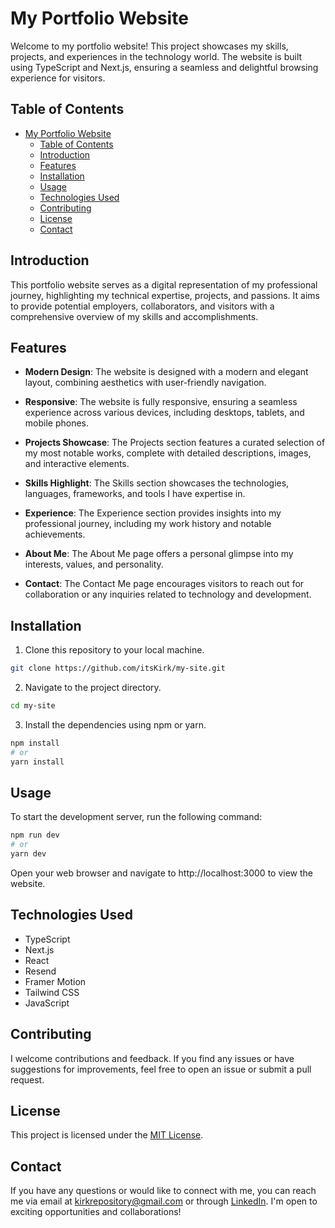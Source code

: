 # My Portfolio Website

Welcome to my portfolio website! This project showcases my skills, projects, and experiences in the technology world. The website is built using TypeScript and Next.js, ensuring a seamless and delightful browsing experience for visitors.

## Table of Contents

- [My Portfolio Website](#my-portfolio-website)
  - [Table of Contents](#table-of-contents)
  - [Introduction](#introduction)
  - [Features](#features)
  - [Installation](#installation)
  - [Usage](#usage)
  - [Technologies Used](#technologies-used)
  - [Contributing](#contributing)
  - [License](#license)
  - [Contact](#contact)

## Introduction

This portfolio website serves as a digital representation of my professional journey, highlighting my technical expertise, projects, and passions. It aims to provide potential employers, collaborators, and visitors with a comprehensive overview of my skills and accomplishments.

## Features

- **Modern Design**: The website is designed with a modern and elegant layout, combining aesthetics with user-friendly navigation.

- **Responsive**: The website is fully responsive, ensuring a seamless experience across various devices, including desktops, tablets, and mobile phones.

- **Projects Showcase**: The Projects section features a curated selection of my most notable works, complete with detailed descriptions, images, and interactive elements.

- **Skills Highlight**: The Skills section showcases the technologies, languages, frameworks, and tools I have expertise in.

- **Experience**: The Experience section provides insights into my professional journey, including my work history and notable achievements.

- **About Me**: The About Me page offers a personal glimpse into my interests, values, and personality.

- **Contact**: The Contact Me page encourages visitors to reach out for collaboration or any inquiries related to technology and development.

## Installation

1. Clone this repository to your local machine.
```bash
git clone https://github.com/itsKirk/my-site.git
```

2. Navigate to the project directory.
```bash
cd my-site
```

3. Install the dependencies using npm or yarn.
```bash
npm install
# or
yarn install
```

## Usage

To start the development server, run the following command:

```bash
npm run dev
# or
yarn dev
```

Open your web browser and navigate to http://localhost:3000 to view the website.

## Technologies Used

- TypeScript
- Next.js
- React
- Resend
- Framer Motion
- Tailwind CSS
- JavaScript

## Contributing

I welcome contributions and feedback. If you find any issues or have suggestions for improvements, feel free to open an issue or submit a pull request.

## License

This project is licensed under the [MIT License](LICENSE).

## Contact

If you have any questions or would like to connect with me, you can reach me via email at kirkrepository@gmail.com or through [LinkedIn](https://www.linkedin.com/in/drwambua). I'm open to exciting opportunities and collaborations!